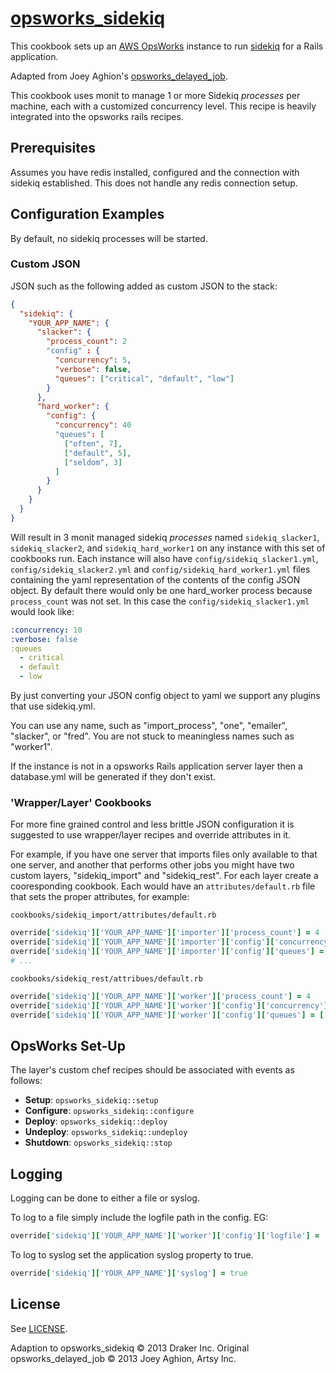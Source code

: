 [opsworks_sidekiq](https://github.com/drakerlabs/opsworks_sidekiq)
====================

This cookbook sets up an [AWS OpsWorks](http://aws.amazon.com/opsworks/) instance to run [sidekiq](http://sidekiq.org/) for a Rails application.

Adapted from Joey Aghion's [opsworks_delayed_job](https://github.com/joeyAghion/opsworks_delayed_job).


This cookbook uses monit to manage 1 or more Sidekiq *processes* per machine, each with a customized concurrency level. This recipe is heavily integrated into the opsworks rails recipes.

Prerequisites
-------------

Assumes you have redis installed, configured and the connection with sidekiq established. This does not handle any redis connection setup.

Configuration Examples
----------------------

By default, no sidekiq processes will be started.

### Custom JSON

JSON such as the following added as custom JSON to the stack:

```json
{
  "sidekiq": {
    "YOUR_APP_NAME": {
      "slacker": {
        "process_count": 2
        "config" : {
          "concurrency": 5,
          "verbose": false,
          "queues": ["critical", "default", "low"]
        }
      },
      "hard_worker": {
        "config": {
          "concurrency": 40
          "queues": [
            ["often", 7],
            ["default", 5],
            ["seldom", 3]
          ]
        }
      }
    }
  }
}
```

Will result in 3 monit managed sidekiq *processes* named `sidekiq_slacker1`, `sidekiq_slacker2`, and `sidekiq_hard_worker1` on any instance with this set of cookbooks run. Each instance will also have `config/sidekiq_slacker1.yml`, `config/sidekiq_slacker2.yml` and `config/sidekiq_hard_worker1.yml` files containing the yaml representation of the contents of the config JSON object. By default there would only be one hard_worker process because `process_count` was not set. In this case the `config/sidekiq_slacker1.yml` would look like:

```yaml
:concurrency: 10
:verbose: false
:queues
  - critical
  - default
  - low
```

By just converting your JSON config object to yaml we support any plugins that use sidekiq.yml.

You can use any name, such as "import_process", "one", "emailer", "slacker", or "fred". You are not stuck to meaningless names such as "worker1".

If the instance is not in a opsworks Rails application server layer then a database.yml will be generated if they don't exist.

### 'Wrapper/Layer' Cookbooks

For more fine grained control and less brittle JSON configuration it is suggested to use wrapper/layer recipes and override attributes in it.

For example, if you have one server that imports files only available to that one server, and another that performs other jobs you might have two custom layers, "sidekiq_import" and "sidekiq_rest". For each layer create a cooresponding cookbook. Each would have an `attributes/default.rb` file that sets the proper attributes, for example:

`cookbooks/sidekiq_import/attributes/default.rb`

```ruby
override['sidekiq']['YOUR_APP_NAME']['importer']['process_count'] = 4
override['sidekiq']['YOUR_APP_NAME']['importer']['config']['concurrency'] = 20
override['sidekiq']['YOUR_APP_NAME']['importer']['config']['queues'] = ['import_csv', 'import_xml', 'import_json']
# ...

```

`cookbooks/sidekiq_rest/attribues/default.rb`

```ruby
override['sidekiq']['YOUR_APP_NAME']['worker']['process_count'] = 4
override['sidekiq']['YOUR_APP_NAME']['worker']['config']['concurrency'] = 40
override['sidekiq']['YOUR_APP_NAME']['worker']['config']['queues'] = ['cricital', 'default', 'low']
```


OpsWorks Set-Up
---------------

The layer's custom chef recipes should be associated with events as follows:

* **Setup**: `opsworks_sidekiq::setup`
* **Configure**: `opsworks_sidekiq::configure`
* **Deploy**: `opsworks_sidekiq::deploy`
* **Undeploy**: `opsworks_sidekiq::undeploy`
* **Shutdown**: `opsworks_sidekiq::stop`


Logging
-------

Logging can be done to either a file or syslog.

To log to a file simply include the logfile path in the config. EG:

```ruby
override['sidekiq']['YOUR_APP_NAME']['worker']['config']['logfile'] = '/var/log/sidekiq_worker'
```

To log to syslog set the application syslog property to true.

```ruby
override['sidekiq']['YOUR_APP_NAME']['syslog'] = true
```

License
-------

See [LICENSE](LICENSE).

Adaption to opsworks_sidekiq  &copy; 2013 Draker Inc.
Original opsworks_delayed_job &copy; 2013 Joey Aghion, Artsy Inc.
